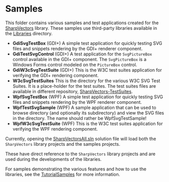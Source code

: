 # Samples

This folder contains various samples and test applications created for the [SharpVectors](https://github.com/ElinamLLC/SharpVectors) library. These samples use third-party libraries available in the [Libraries](https://github.com/ElinamLLC/SharpVectors/tree/master/Libraries) directory.

* **GdiSvgTestBox** (GDI+) A simple test application for quickly testing SVG files and snippets rendering by the GDI+ renderer component.
* **GdiTestSvgControl** (GDI+) A test application for the `SvgPictureBox` control available in the GDI+ component. The `SvgPictureBox` is a Windows Forms control modeled on the `PictureBox` control.
* **GdiW3cSvgTestSuite** (GDI+) This is the W3C test suites application for verifying the GDI+ rendering component.
* **W3cSvgTestSuites** This is the directory for the various W3C SVG Test Suites. It is a place-holder for the test suites. The test suites files are available in different repository, [SharpVectors-TestSuites](https://github.com/ElinamLLC/SharpVectors-TestSuites).
* **WpfSvgTestBox** (WPF) A simple test application for quickly testing SVG files and snippets rendering by the WPF renderer component.
* **WpfTestSvgSample** (WPF) A sample application that can be used to browse directory (and optionally its subdirectory) and view the SVG files in the directory. The name should rather be WpfSvgTestSample!
* **WpfW3cSvgTestSuite** (WPF) This is the W3C test suites application for verifying the WPF rendering component.

Currently, opening the [SharpVectorsAll.sln](https://github.com/ElinamLLC/SharpVectors/blob/master/SharpVectorsAll.sln) solution file will load both the `SharpVectors` library projects and the samples projects.

These have direct reference to the `SharpVectors` library projects and are used during the developments of the libraries.

For samples demonstrating the various features and how to use the libraries, see the [TutorialSamples](https://github.com/ElinamLLC/SharpVectors/tree/master/TutorialSamples) for more information.